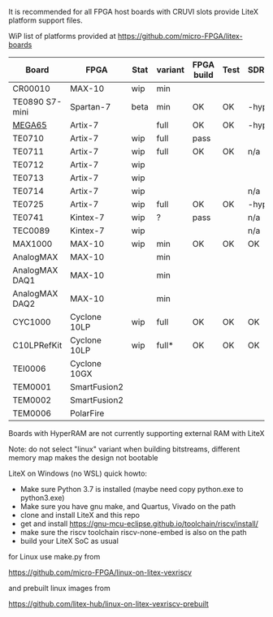 It is recommended for all FPGA host boards with CRUVI slots provide LiteX platform support files.

WiP list of platforms provided at https://github.com/micro-FPGA/litex-boards

| Board         | FPGA       |Stat|variant|FPGA build|Test|SDRAM|Linux|ETH|
|---------------|------------|----|-----|-|-|--|--|--|
|CR00010        |MAX-10      |wip |min  ||||opt*|n/a|
|TE0890 S7-mini |Spartan-7   |beta|min  |OK|OK|-hyper|n/a|n/a|
|[MEGA65](http://mega65.org/) |Artix-7     ||full|OK|OK|-hyper|n/a||
|TE0710         |Artix-7     |wip |full |pass| | |-||
|TE0711         |Artix-7     |wip |full |OK|OK|n/a|n/a|n/a|
|TE0712         |Artix-7     |wip |     | | | |-||
|TE0713         |Artix-7     |wip |     | | | |-|n/a|
|TE0714         |Artix-7     |wip |     | | |n/a|n/a|n/a|
|TE0725         |Artix-7     |wip |full |OK|OK|-hyper|n/a|n/a|
|TE0741         |Kintex-7    |wip |?    |pass||n/a|n/a|n/a|
|TEC0089        |Kintex-7    |wip |    |||n/a|n/a|n/a|
|MAX1000        |MAX-10      |wip |min  |OK|OK|OK|opt*|n/a|
|AnalogMAX      |MAX-10      |    |min  ||||n/a|n/a|
|AnalogMAX DAQ1 |MAX-10      |    |min  ||||n/a|n/a|
|AnalogMAX DAQ2 |MAX-10      |    |min  ||||n/a|n/a|
|CYC1000        |Cyclone 10LP|wip |full |OK|OK|OK|opt*|n/a|
|C10LPRefKit    |Cyclone 10LP|wip |full* |OK|OK|OK|OK|OK|
|TEI0006        |Cyclone 10GX|    |     ||||?||
|TEM0001        |SmartFusion2|    |     |||||n/a|
|TEM0002        |SmartFusion2|    |     ||||||
|TEM0006        |PolarFire|    |     ||||||

Boards with HyperRAM are not currently supporting external RAM with LiteX

Note: do not select "linux" variant when building bitstreams, different memory map makes the design not bootable

LiteX on Windows (no WSL) quick howto:
* Make sure Python 3.7 is installed (maybe need copy python.exe to python3.exe)
* Make sure you have gnu make, and Quartus, Vivado on the path
* clone and install LiteX and this repo
* get and install https://gnu-mcu-eclipse.github.io/toolchain/riscv/install/
* make sure the riscv toolchain riscv-none-embed is also on the path
* build your LiteX SoC as usual

for Linux use make.py from

https://github.com/micro-FPGA/linux-on-litex-vexriscv

and prebuilt linux images from

https://github.com/litex-hub/linux-on-litex-vexriscv-prebuilt






